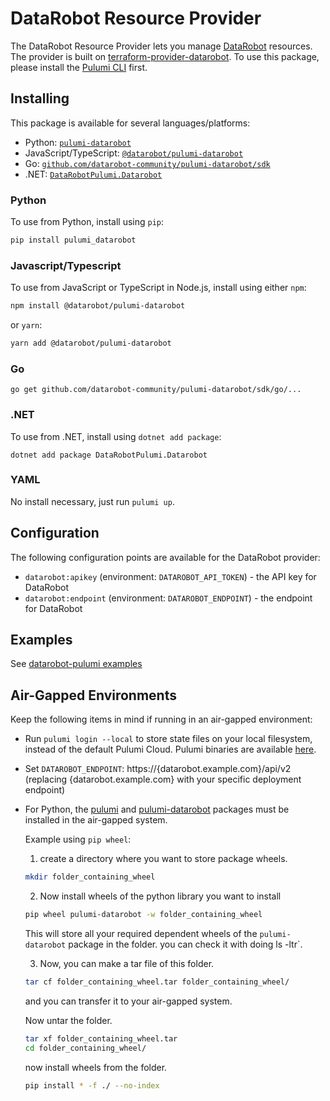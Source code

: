 # DataRobot Resource Provider

The DataRobot Resource Provider lets you manage [DataRobot](https://www.datarobot.com/) resources.
The provider is built on [terraform-provider-datarobot](https://github.com/datarobot-community/terraform-provider-datarobot).
To use this package, please install the [Pulumi CLI](https://pulumi.io/) first.

## Installing

This package is available for several languages/platforms:

- Python: [`pulumi-datarobot`](https://pypi.org/project/pulumi-datarobot/)
- JavaScript/TypeScript: [`@datarobot/pulumi-datarobot`](https://www.npmjs.com/package/@datarobot/pulumi-datarobot)
- Go: [`github.com/datarobot-community/pulumi-datarobot/sdk`](https://pkg.go.dev/github.com/datarobot-community/pulumi-datarobot/sdk)
- .NET: [`DataRobotPulumi.Datarobot`](https://www.nuget.org/packages/DataRobotPulumi.Datarobot)

### Python

To use from Python, install using `pip`:

```bash
pip install pulumi_datarobot
```

### Javascript/Typescript

To use from JavaScript or TypeScript in Node.js, install using either `npm`:

```bash
npm install @datarobot/pulumi-datarobot
```

or `yarn`:

```bash
yarn add @datarobot/pulumi-datarobot
```

### Go

```
go get github.com/datarobot-community/pulumi-datarobot/sdk/go/...
```

### .NET

To use from .NET, install using `dotnet add package`:

```
dotnet add package DataRobotPulumi.Datarobot
```

### YAML

No install necessary, just run `pulumi up`.

## Configuration

The following configuration points are available for the DataRobot provider:

- `datarobot:apikey` (environment: `DATAROBOT_API_TOKEN`) - the API key for DataRobot
- `datarobot:endpoint` (environment: `DATAROBOT_ENDPOINT`) - the endpoint for DataRobot

## Examples

See [datarobot-pulumi examples](https://github.com/datarobot-community/pulumi-datarobot/tree/main/examples)

## Air-Gapped Environments

Keep the following items in mind if running in an air-gapped environment:

- Run `pulumi login --local` to store state files on your local filesystem, instead of the default Pulumi Cloud. Pulumi binaries are available [here](https://www.pulumi.com/docs/iac/download-install/).
- Set `DATAROBOT_ENDPOINT`: https://{datarobot.example.com}/api/v2
    (replacing {datarobot.example.com} with your specific deployment endpoint)
- For Python, the [pulumi](https://pypi.org/project/pulumi/) and [pulumi-datarobot](https://pypi.org/project/pulumi-datarobot/) packages must be installed in the air-gapped system. 

    Example using `pip wheel`:

    1. create a directory where you want to store package wheels.

    ```bash
    mkdir folder_containing_wheel
    ```

    2. Now install wheels of the python library you want to install

    ```bash
    pip wheel pulumi-datarobot -w folder_containing_wheel
    ```

    This will store all your required dependent wheels of the `pulumi-datarobot` package in the folder. you can check it with doing ls -ltr`.

    3. Now, you can make a tar file of this folder.

    ```bash
    tar cf folder_containing_wheel.tar folder_containing_wheel/
    ```

    and you can transfer it to your air-gapped system.

    Now untar the folder.

    ```bash
    tar xf folder_containing_wheel.tar
    cd folder_containing_wheel/
    ```

    now install wheels from the folder.

    ```bash
    pip install * -f ./ --no-index 
    ```
